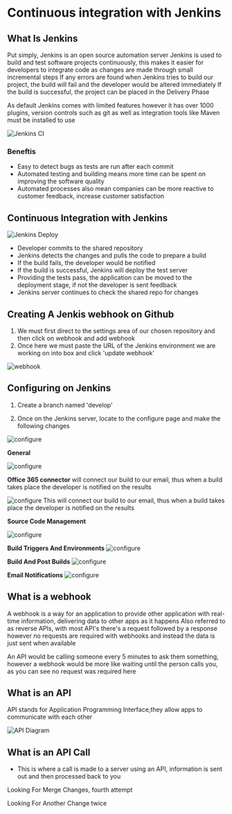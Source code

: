 # Continuous integration with Jenkins


## What Is Jenkins
Put simply, Jenkins is an open source automation server
Jenkins is used to build and test software projects continuously, this makes it easier for developers to integrate code
as changes are made through small incremental steps
If any errors are found when Jenkins tries to build our project, the build will fail and the developer would be
altered immediately
If the build is successful, the project can be placed in the Delivery Phase

As default Jenkins comes with limited features however it has over 1000 plugins, version controls such as git as well
as integration tools like Maven must be installed to use

![Jenkins CI](images/jenkins-integration-life-cycle.png)

### Beneftis
- Easy to detect bugs as tests are run after each commit
- Automated testing and building means more time can be spent on improving the software quality
- Automated processes also mean companies can be more reactive to customer feedback, increase customer satisfaction



## Continuous Integration with Jenkins

![Jenkins Deploy](images/jenkins-build-test-deploy.png)

- Developer commits to the shared repository
- Jenkins detects the changes and pulls the code to prepare a build
- If the build fails, the developer would be notified
- If the build is successful, Jenkins will deploy the test server
- Providing the tests pass, the application can be moved to the deployment stage, if not the developer is sent feedback
- Jenkins server continues to check the shared repo for changes



## Creating A Jenkis webhook on Github

1. We must first direct to the settings area of our chosen repository and then click on webhook and add webhook
2. Once here we must paste the URL of the Jenkins environment we are working on into box and click 'update webhook'

![webhook](images/updating-webhook.png)


## Configuring on Jenkins

1. Create a branch named 'develop' 

2. Once on the Jenkins server, locate to the configure page and make the following changes


![configure](images/configure-page.png)

**General**

![configure](images/build-configure.png)

**Office 365 connector**
will connect our build to our email, thus when a build takes place the developer is notified
on the results

![configure](images/office-connector-configure.png)
This will connect our build to our email, thus when a build takes place the developer is notified
on the results


**Source Code Management**

![configure](images/source-code-management.png)


**Build Triggers And Environments**
![configure](images/build-triggers-and-environment.png)


**Build And Post Builds**
![configure](images/build-and-post-builds.png)


**Email Notifications**
![configure](images/E-mail-notifications.png)


## What is a webhook

A webhook is a way for an application to provide other application with real-time information, delivering data to other
apps as it happens
Also referred to as reverse APIs, with most API's there's a request followed by a response however no requests are
required with webhooks and instead the data is just sent when available

An API would be calling someone every 5 minutes to ask them something, however a webhook would be more like waiting until
the person calls you, as you can see no request was required here

## What is an API

API stands for Application Programming Interface,they allow apps to communicate with each other

![API Diagram](images/api-diagram.png)


## What is an API Call
- This is where a call is made to a server using an API, information is sent out and then processed back to you


Looking For Merge Changes, fourth attempt

Looking For Another Change twice
